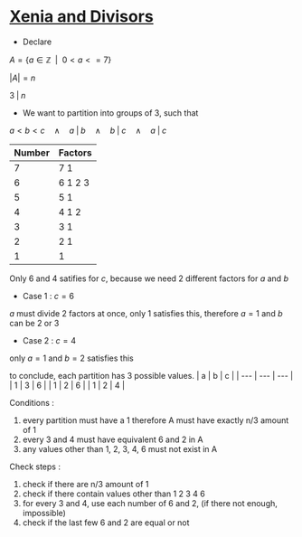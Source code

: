 # [Xenia and Divisors](https://codeforces.com/problemset/problem/342/A)

- Declare

$A = \{a \in \mathbb{Z} \enspace | \enspace 0 < a <= 7 \}$

$|A| = n$

$3 \; | \; n$

- We want to partition into groups of 3, such that

$a < b < c \quad \land \quad a \; | \; b \quad \land \quad b \; | \; c \quad \land \quad a \; | \; c$

| Number | Factors |
| --- | --- |
| 7 | 7 1 |
| 6 | 6 1 2 3 |
| 5 | 5 1 |
| 4 | 4 1 2 |
| 3 | 3 1 |
| 2 | 2 1 |
| 1 | 1 |

Only 6 and 4 satifies for $c$, because we need 2 different factors for $a$ and $b$

- Case 1 : $c = 6$

$a$ must divide 2 factors at once, only 1 satisfies this, therefore $a = 1$
and $b$ can be 2 or 3

- Case 2 : $c = 4$

only $a = 1$ and $b = 2$ satisfies this

to conclude, each partition has 3 possible values.
| a | b | c |
| --- | --- | --- |
| 1 | 3 | 6 |
| 1 | 2 | 6 | 
| 1 | 2 | 4 |

Conditions :
1. every partition must have a 1 therefore A must have exactly n/3 amount of 1
2. every 3 and 4 must have equivalent 6 and 2 in A
3. any values other than 1, 2, 3, 4, 6 must not exist in A

Check steps :
1. check if there are n/3 amount of 1
2. check if there contain values other than 1 2 3 4 6
3. for every 3 and 4, use each number of 6 and 2, (if there not enough, impossible)
4. check if the last few 6 and 2 are equal or not
